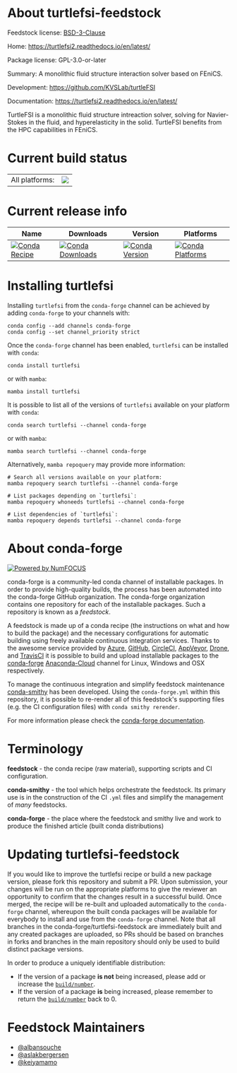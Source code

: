 About turtlefsi-feedstock
=========================

Feedstock license: [BSD-3-Clause](https://github.com/conda-forge/turtlefsi-feedstock/blob/main/LICENSE.txt)

Home: https://turtlefsi2.readthedocs.io/en/latest/

Package license: GPL-3.0-or-later

Summary: A monolithic fluid structure interaction solver based on FEniCS.

Development: https://github.com/KVSLab/turtleFSI

Documentation: https://turtlefsi2.readthedocs.io/en/latest/

TurtleFSI is a monolithic fluid structure intreaction solver, solving for
Navier-Stokes in the fluid, and hyperelasticity in the solid. TurtleFSI
benefits from the HPC capabilities in FEniCS.


Current build status
====================


<table><tr><td>All platforms:</td>
    <td>
      <a href="https://dev.azure.com/conda-forge/feedstock-builds/_build/latest?definitionId=8628&branchName=main">
        <img src="https://dev.azure.com/conda-forge/feedstock-builds/_apis/build/status/turtlefsi-feedstock?branchName=main">
      </a>
    </td>
  </tr>
</table>

Current release info
====================

| Name | Downloads | Version | Platforms |
| --- | --- | --- | --- |
| [![Conda Recipe](https://img.shields.io/badge/recipe-turtlefsi-green.svg)](https://anaconda.org/conda-forge/turtlefsi) | [![Conda Downloads](https://img.shields.io/conda/dn/conda-forge/turtlefsi.svg)](https://anaconda.org/conda-forge/turtlefsi) | [![Conda Version](https://img.shields.io/conda/vn/conda-forge/turtlefsi.svg)](https://anaconda.org/conda-forge/turtlefsi) | [![Conda Platforms](https://img.shields.io/conda/pn/conda-forge/turtlefsi.svg)](https://anaconda.org/conda-forge/turtlefsi) |

Installing turtlefsi
====================

Installing `turtlefsi` from the `conda-forge` channel can be achieved by adding `conda-forge` to your channels with:

```
conda config --add channels conda-forge
conda config --set channel_priority strict
```

Once the `conda-forge` channel has been enabled, `turtlefsi` can be installed with `conda`:

```
conda install turtlefsi
```

or with `mamba`:

```
mamba install turtlefsi
```

It is possible to list all of the versions of `turtlefsi` available on your platform with `conda`:

```
conda search turtlefsi --channel conda-forge
```

or with `mamba`:

```
mamba search turtlefsi --channel conda-forge
```

Alternatively, `mamba repoquery` may provide more information:

```
# Search all versions available on your platform:
mamba repoquery search turtlefsi --channel conda-forge

# List packages depending on `turtlefsi`:
mamba repoquery whoneeds turtlefsi --channel conda-forge

# List dependencies of `turtlefsi`:
mamba repoquery depends turtlefsi --channel conda-forge
```


About conda-forge
=================

[![Powered by
NumFOCUS](https://img.shields.io/badge/powered%20by-NumFOCUS-orange.svg?style=flat&colorA=E1523D&colorB=007D8A)](https://numfocus.org)

conda-forge is a community-led conda channel of installable packages.
In order to provide high-quality builds, the process has been automated into the
conda-forge GitHub organization. The conda-forge organization contains one repository
for each of the installable packages. Such a repository is known as a *feedstock*.

A feedstock is made up of a conda recipe (the instructions on what and how to build
the package) and the necessary configurations for automatic building using freely
available continuous integration services. Thanks to the awesome service provided by
[Azure](https://azure.microsoft.com/en-us/services/devops/), [GitHub](https://github.com/),
[CircleCI](https://circleci.com/), [AppVeyor](https://www.appveyor.com/),
[Drone](https://cloud.drone.io/welcome), and [TravisCI](https://travis-ci.com/)
it is possible to build and upload installable packages to the
[conda-forge](https://anaconda.org/conda-forge) [Anaconda-Cloud](https://anaconda.org/)
channel for Linux, Windows and OSX respectively.

To manage the continuous integration and simplify feedstock maintenance
[conda-smithy](https://github.com/conda-forge/conda-smithy) has been developed.
Using the ``conda-forge.yml`` within this repository, it is possible to re-render all of
this feedstock's supporting files (e.g. the CI configuration files) with ``conda smithy rerender``.

For more information please check the [conda-forge documentation](https://conda-forge.org/docs/).

Terminology
===========

**feedstock** - the conda recipe (raw material), supporting scripts and CI configuration.

**conda-smithy** - the tool which helps orchestrate the feedstock.
                   Its primary use is in the construction of the CI ``.yml`` files
                   and simplify the management of *many* feedstocks.

**conda-forge** - the place where the feedstock and smithy live and work to
                  produce the finished article (built conda distributions)


Updating turtlefsi-feedstock
============================

If you would like to improve the turtlefsi recipe or build a new
package version, please fork this repository and submit a PR. Upon submission,
your changes will be run on the appropriate platforms to give the reviewer an
opportunity to confirm that the changes result in a successful build. Once
merged, the recipe will be re-built and uploaded automatically to the
`conda-forge` channel, whereupon the built conda packages will be available for
everybody to install and use from the `conda-forge` channel.
Note that all branches in the conda-forge/turtlefsi-feedstock are
immediately built and any created packages are uploaded, so PRs should be based
on branches in forks and branches in the main repository should only be used to
build distinct package versions.

In order to produce a uniquely identifiable distribution:
 * If the version of a package **is not** being increased, please add or increase
   the [``build/number``](https://docs.conda.io/projects/conda-build/en/latest/resources/define-metadata.html#build-number-and-string).
 * If the version of a package **is** being increased, please remember to return
   the [``build/number``](https://docs.conda.io/projects/conda-build/en/latest/resources/define-metadata.html#build-number-and-string)
   back to 0.

Feedstock Maintainers
=====================

* [@albansouche](https://github.com/albansouche/)
* [@aslakbergersen](https://github.com/aslakbergersen/)
* [@keiyamamo](https://github.com/keiyamamo/)

